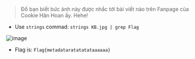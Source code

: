 > Đố bạn biết bức ảnh này được nhắc tới bài viết nào trên Fanpage của Cookie Hân Hoan ấy. Hehe!



* Use `strings` commad: `strings KB.jpg | grep Flag`



![image](https://user-images.githubusercontent.com/68783065/140535182-b02eaaba-dfb0-4b47-84fc-b97d0ceafe23.png)


* Flag is: `Flag{metadataratatatataaaaaa}`
